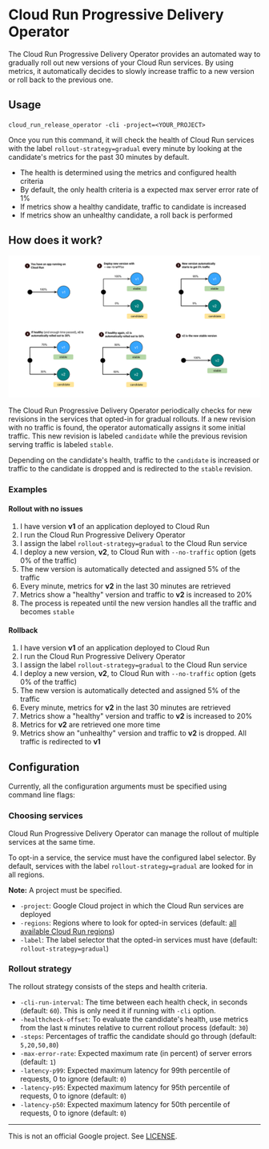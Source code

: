 # Cloud Run Progressive Delivery Operator

The Cloud Run Progressive Delivery Operator provides an automated way to
gradually roll out new versions of your Cloud Run services. By using metrics, it
automatically decides to slowly increase traffic to a new version or roll back
to the previous one.

## Usage

`cloud_run_release_operator -cli -project=<YOUR_PROJECT>`

Once you run this command, it will check the health of Cloud Run services with
the label `rollout-strategy=gradual` every minute by looking at the candidate's
metrics for the past 30 minutes by default.

- The health is determined using the metrics and configured health criteria
- By default, the only health criteria is a expected max server error rate of
1%
- If metrics show a healthy candidate, traffic to candidate is increased
- If metrics show an unhealthy candidate, a roll back is performed

## How does it work?

![Rollout stages](assets/rollout-stages.svg "Rollout stages from v1 to v2")

The Cloud Run Progressive Delivery Operator periodically checks for new
revisions in the services that opted-in for gradual rollouts. If a new revision
with no traffic is found, the operator automatically assigns it some initial
traffic. This new revision is labeled `candidate` while the previous revision
serving traffic is labeled `stable`.

Depending on the candidate's health, traffic to the `candidate` is increased
or traffic to the candidate is dropped and is redirected to the `stable` revision.

### Examples

#### Rollout with no issues

1. I have version **v1** of an application deployed to Cloud Run
2. I run the Cloud Run Progressive Delivery Operator
3. I assign the label `rollout-strategy=gradual` to the Cloud Run service
4. I deploy a new version, **v2**, to Cloud Run with `--no-traffic` option (gets
0% of the traffic)
5. The new version is automatically detected and assigned 5% of the traffic
6. Every minute, metrics for **v2** in the last 30 minutes are retrieved
7. Metrics show a "healthy" version and traffic to **v2** is increased to 20%
8. The process is repeated until the new version handles all the traffic and
becomes `stable`

#### Rollback

1. I have version **v1** of an application deployed to Cloud Run
2. I run the Cloud Run Progressive Delivery Operator
3. I assign the label `rollout-strategy=gradual` to the Cloud Run service
4. I deploy a new version, **v2**, to Cloud Run with `--no-traffic` option (gets
0% of the traffic)
5. The new version is automatically detected and assigned 5% of the traffic
6. Every minute, metrics for **v2** in the last 30 minutes are retrieved
7. Metrics show a "healthy" version and traffic to **v2** is increased to 20%
8. Metrics for **v2** are retrieved one more time
9. Metrics show an "unhealthy" version and traffic to **v2** is dropped. All
traffic is redirected to **v1**

## Configuration

Currently, all the configuration arguments must be specified using command line
flags:

### Choosing services

Cloud Run Progressive Delivery Operator can manage the rollout of multiple
services at the same time.

To opt-in a service, the service must have the configured label selector.
By default, services with the label `rollout-strategy=gradual` are looked for in
all regions.

**Note:** A project must be specified.

- `-project`: Google Cloud project in which the Cloud Run services are deployed
- `-regions`: Regions where to look for opted-in services (default: [all
available Cloud Run regions](https://cloud.google.com/run/docs/locations))
- `-label`: The label selector that the opted-in services must have (default:
`rollout-strategy=gradual`)

### Rollout strategy

The rollout strategy consists of the steps and health criteria.

- `-cli-run-interval`: The time between each health check, in seconds (default:
`60`). This is only need it if running with `-cli` option.
- `-healthcheck-offset`: To evaluate the candidate's health, use metrics from
the last `N` minutes relative to current rollout process (default: `30`)
- `-steps`: Percentages of traffic the candidate should go through (default:
`5,20,50,80`)
- `-max-error-rate`: Expected maximum rate (in percent) of server errors
(default: `1`)
- `-latency-p99`: Expected maximum latency for 99th percentile of requests, 0 to
ignore (default: `0`)
- `-latency-p95`: Expected maximum latency for 95th percentile of requests, 0 to
ignore (default: `0`)
- `-latency-p50`: Expected maximum latency for 50th percentile of requests, 0 to
ignore (default: `0`)

---

This is not an official Google project. See [LICENSE](./LICENSE).
